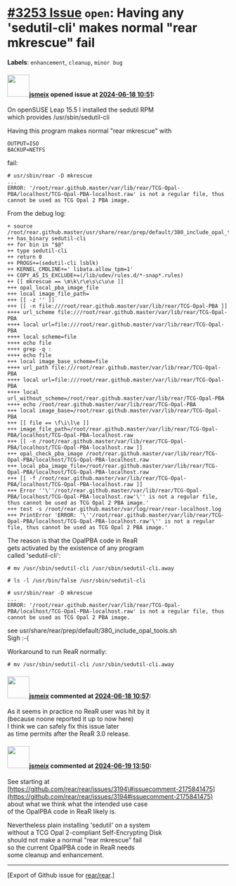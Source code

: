 [\#3253 Issue](https://github.com/rear/rear/issues/3253) `open`: Having any 'sedutil-cli' makes normal "rear mkrescue" fail
===========================================================================================================================

**Labels**: `enhancement`, `cleanup`, `minor bug`

#### <img src="https://avatars.githubusercontent.com/u/1788608?u=925fc54e2ce01551392622446ece427f51e2f0ce&v=4" width="50">[jsmeix](https://github.com/jsmeix) opened issue at [2024-06-18 10:51](https://github.com/rear/rear/issues/3253):

On openSUSE Leap 15.5 I installed the sedutil RPM  
which provides /usr/sbin/sedutil-cli

Having this program makes normal "rear mkrescue" with

    OUTPUT=ISO
    BACKUP=NETFS

fail:

    # usr/sbin/rear -D mkrescue
    ...
    ERROR: '/root/rear.github.master/var/lib/rear/TCG-Opal-PBA/localhost/TCG-Opal-PBA-localhost.raw' is not a regular file, thus cannot be used as TCG Opal 2 PBA image.

From the debug log:

    + source /root/rear.github.master/usr/share/rear/prep/default/380_include_opal_tools.sh
    ++ has_binary sedutil-cli
    ++ for bin in "$@"
    ++ type sedutil-cli
    ++ return 0
    ++ PROGS+=(sedutil-cli lsblk)
    ++ KERNEL_CMDLINE+=' libata.allow_tpm=1'
    ++ COPY_AS_IS_EXCLUDE+=(/lib/udev/rules.d/*-snap*.rules)
    ++ [[ mkrescue == \m\k\r\e\s\c\u\e ]]
    +++ opal_local_pba_image_file
    +++ local image_file_path=
    +++ [[ -z '' ]]
    +++ [[ -n file:///root/rear.github.master/var/lib/rear/TCG-Opal-PBA ]]
    ++++ url_scheme file:///root/rear.github.master/var/lib/rear/TCG-Opal-PBA
    ++++ local url=file:///root/rear.github.master/var/lib/rear/TCG-Opal-PBA
    ++++ local scheme=file
    ++++ echo file
    ++++ grep -q :
    ++++ echo file
    +++ local image_base_scheme=file
    ++++ url_path file:///root/rear.github.master/var/lib/rear/TCG-Opal-PBA
    ++++ local url=file:///root/rear.github.master/var/lib/rear/TCG-Opal-PBA
    ++++ local url_without_scheme=/root/rear.github.master/var/lib/rear/TCG-Opal-PBA
    ++++ echo /root/rear.github.master/var/lib/rear/TCG-Opal-PBA
    +++ local image_base=/root/rear.github.master/var/lib/rear/TCG-Opal-PBA
    +++ [[ file == \f\i\l\e ]]
    +++ image_file_path=/root/rear.github.master/var/lib/rear/TCG-Opal-PBA/localhost/TCG-Opal-PBA-localhost.raw
    +++ [[ -n /root/rear.github.master/var/lib/rear/TCG-Opal-PBA/localhost/TCG-Opal-PBA-localhost.raw ]]
    +++ opal_check_pba_image /root/rear.github.master/var/lib/rear/TCG-Opal-PBA/localhost/TCG-Opal-PBA-localhost.raw
    +++ local pba_image_file=/root/rear.github.master/var/lib/rear/TCG-Opal-PBA/localhost/TCG-Opal-PBA-localhost.raw
    +++ [[ -f /root/rear.github.master/var/lib/rear/TCG-Opal-PBA/localhost/TCG-Opal-PBA-localhost.raw ]]
    +++ Error ''\''/root/rear.github.master/var/lib/rear/TCG-Opal-PBA/localhost/TCG-Opal-PBA-localhost.raw'\'' is not a regular file, thus cannot be used as TCG Opal 2 PBA image.'
    +++ test -s /root/rear.github.master/var/log/rear/rear-localhost.log
    +++ PrintError 'ERROR: '\''/root/rear.github.master/var/lib/rear/TCG-Opal-PBA/localhost/TCG-Opal-PBA-localhost.raw'\'' is not a regular file, thus cannot be used as TCG Opal 2 PBA image.'

The reason is that the OpalPBA code in ReaR  
gets activated by the existence of any program  
called 'sedutil-cli':

    # mv /usr/sbin/sedutil-cli /usr/sbin/sedutil-cli.away

    # ls -l /usr/bin/false /usr/sbin/sedutil-cli

    # usr/sbin/rear -D mkrescue
    ...
    ERROR: '/root/rear.github.master/var/lib/rear/TCG-Opal-PBA/localhost/TCG-Opal-PBA-localhost.raw' is not a regular file, thus cannot be used as TCG Opal 2 PBA image.

see usr/share/rear/prep/default/380\_include\_opal\_tools.sh  
Sigh :-(

Workaround to run ReaR normally:

    # mv /usr/sbin/sedutil-cli /usr/sbin/sedutil-cli.away

#### <img src="https://avatars.githubusercontent.com/u/1788608?u=925fc54e2ce01551392622446ece427f51e2f0ce&v=4" width="50">[jsmeix](https://github.com/jsmeix) commented at [2024-06-18 10:57](https://github.com/rear/rear/issues/3253#issuecomment-2175816505):

As it seems in practice no ReaR user was hit by it  
(because noone reported it up to now here)  
I think we can safely fix this issue later  
as time permits after the ReaR 3.0 release.

#### <img src="https://avatars.githubusercontent.com/u/1788608?u=925fc54e2ce01551392622446ece427f51e2f0ce&v=4" width="50">[jsmeix](https://github.com/jsmeix) commented at [2024-06-19 13:50](https://github.com/rear/rear/issues/3253#issuecomment-2178772572):

See starting at  
[https://github.com/rear/rear/issues/3194\#issuecomment-2175841475](https://github.com/rear/rear/issues/3194#issuecomment-2175841475)  
about what we think what the intended use case  
of the OpalPBA code in ReaR likely is.

Nevertheless plain installing 'sedutil' on a system  
without a TCG Opal 2-compliant Self-Encrypting Disk  
should not make a normal "rear mkrescue" fail  
so the current OpalPBA code in ReaR needs  
some cleanup and enhancement.

------------------------------------------------------------------------

\[Export of Github issue for
[rear/rear](https://github.com/rear/rear).\]
